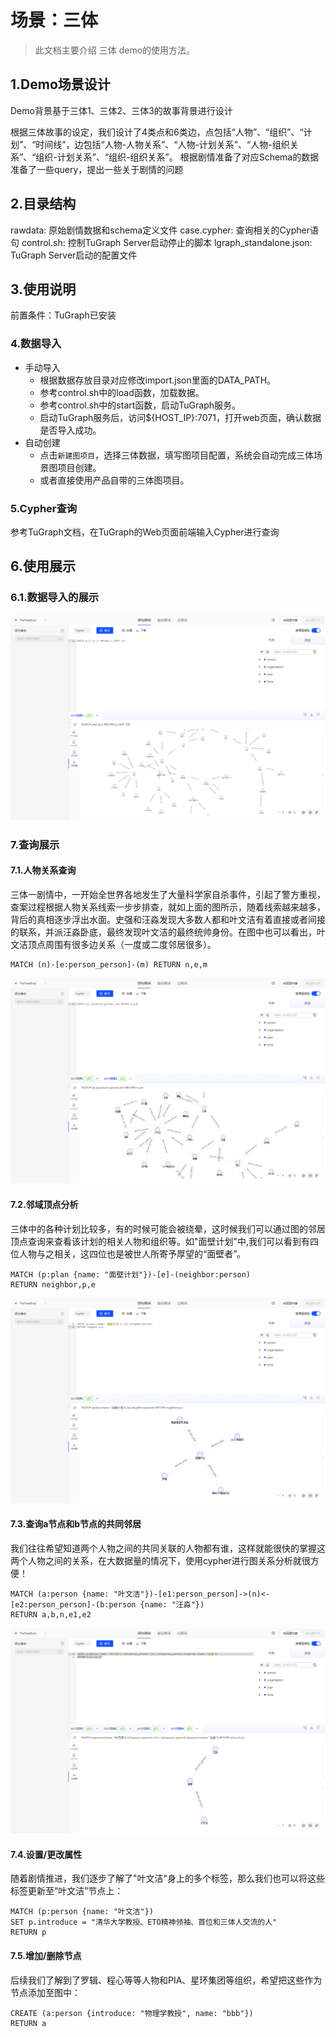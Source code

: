 # 场景：三体

> 此文档主要介绍 三体 demo的使用方法。

## 1.Demo场景设计
Demo背景基于三体1、三体2、三体3的故事背景进行设计

根据三体故事的设定，我们设计了4类点和6类边，点包括“人物”、“组织”、“计划”、“时间线”，边包括“人物-人物关系”、“人物-计划关系”、“人物-组织关系”、“组织-计划关系”、“组织-组织关系”。
根据剧情准备了对应Schema的数据
准备了一些query，提出一些关于剧情的问题

## 2.目录结构
rawdata: 原始剧情数据和schema定义文件
case.cypher: 查询相关的Cypher语句
control.sh: 控制TuGraph Server启动停止的脚本
lgraph_standalone.json: TuGraph Server启动的配置文件

## 3.使用说明

前置条件：TuGraph已安装

### 4.数据导入

- 手动导入
    - 根据数据存放目录对应修改import.json里面的DATA_PATH。
    - 参考control.sh中的load函数，加载数据。
    - 参考control.sh中的start函数，启动TuGraph服务。
    - 启动TuGraph服务后，访问${HOST_IP}:7071，打开web页面，确认数据是否导入成功。
- 自动创建
    - 点击`新建图项目`，选择三体数据，填写图项目配置，系统会自动完成三体场景图项目创建。
    - 或者直接使用产品自带的三体图项目。

### 5.Cypher查询

参考TuGraph文档，在TuGraph的Web页面前端输入Cypher进行查询

## 6.使用展示

### 6.1.数据导入的展示

![data](../../../../images/three-body-data.png)

### 7.查询展示

#### 7.1.人物关系查询
三体一剧情中，一开始全世界各地发生了大量科学家自杀事件，引起了警方重视，查案过程根据人物关系线索一步步排查，就如上面的图所示，随着线索越来越多，背后的真相逐步浮出水面。史强和汪淼发现大多数人都和叶文洁有着直接或者间接的联系，并派汪淼卧底，最终发现叶文洁的最终统帅身份。在图中也可以看出，叶文洁顶点周围有很多边关系（一度或二度邻居很多）。

```cypher
MATCH (n)-[e:person_person]-(m) RETURN n,e,m
```

![data](../../../../images/three-body-cypher1.png)

#### 7.2.邻域顶点分析
三体中的各种计划比较多，有的时候可能会被绕晕，这时候我们可以通过图的邻居顶点查询来查看该计划的相关人物和组织等。如"面壁计划"中,我们可以看到有四位人物与之相关，这四位也是被世人所寄予厚望的“面壁者”。

```cypher
MATCH (p:plan {name: "面壁计划"})-[e]-(neighbor:person)
RETURN neighbor,p,e
```

![data](../../../../images/three-body-cypher2.png)

#### 7.3.查询a节点和b节点的共同邻居
我们往往希望知道两个人物之间的共同关联的人物都有谁，这样就能很快的掌握这两个人物之间的关系，在大数据量的情况下，使用cypher进行图关系分析就很方便！

```cypher
MATCH (a:person {name: "叶文洁"})-[e1:person_person]->(n)<-[e2:person_person]-(b:person {name: "汪淼"})
RETURN a,b,n,e1,e2
```

![data](../../../../images/three-body-cypher3.png)

#### 7.4.设置/更改属性
随着剧情推进，我们逐步了解了"叶文洁"身上的多个标签，那么我们也可以将这些标签更新至“叶文洁”节点上：

```cypher
MATCH (p:person {name: "叶文洁"})
SET p.introduce = "清华大学教授、ETO精神领袖、首位和三体人交流的人"
RETURN p
```

#### 7.5.增加/删除节点
后续我们了解到了罗辑、程心等等人物和PIA、星环集团等组织，希望把这些作为节点添加至图中：

```cypher
CREATE (a:person {introduce: "物理学教授", name: "bbb"})
RETURN a
```
